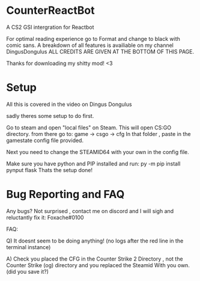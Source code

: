 # CounterReactBot
A CS2 GSI intergration for Reactbot

For optimal reading experience go to Format and change to black with comic sans.
A breakdown of all features is availiable on my channel DingusDongulus
ALL CREDITS ARE GIVEN AT THE BOTTOM OF THIS PAGE.


Thanks for downloading my shitty mod! <3

# Setup

All this is covered in the video on Dingus Dongulus

sadly theres some setup to do first.

Go to steam and open "local files" on Steam.
This will open CS:GO directory.
from there go to:
game -> csgo -> cfg
In that folder , paste in the gamestate config file provided.

Next you need to change the STEAMID64 with your own in the config file.

Make sure you have python and PIP installed and run:
py -m pip install pynput flask 
Thats the setup done!


# Bug Reporting and FAQ
Any bugs? Not surprised , contact me on discord and I will sigh and reluctantly fix it: Foxache#0100

FAQ:

Q) It doesnt seem to be doing anything! (no logs after the red line in the terminal instance)

A) Check you placed the CFG in the Counter Strike 2 Directory , not the Counter Strike (og) directory
and you replaced the Steamid With you own. (did you save it?)



